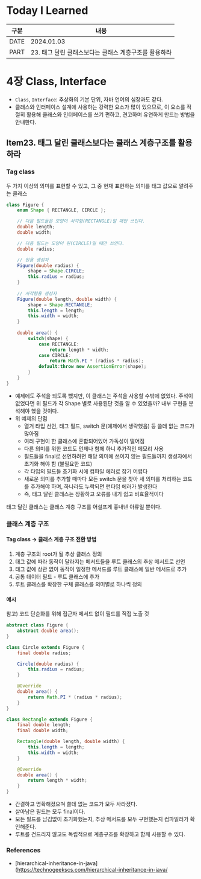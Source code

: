 # Today I Learned

| 구분 | 내용                     |
| ---- | -----------------------|
| DATE | 2024.01.03             |
| PART | 23. 태그 달린 클래스보다는 클래스 계층구조를 활용하라 |

# 4장 Class, Interface
* `Class`, `Interface`: 추상화의 기본 단위, 자바 언어의 심장과도 같다. 
* 클래스와 인터페이스 설계에 사용하는 강력한 요소가 많이 있으므로, 이 요소를 적절히 활용해 클래스와 인터페이스를 쓰기 편하고, 견고하며 유연하게 만드는 방법을 안내한다.

## Item23. 태그 달린 클래스보다는 클래스 계층구조를 활용하라

### Tag class
두 가지 이상의 의미를 표현할 수 있고, 그 중 현재 표현하는 의미를 태그 값으로 알려주는 클래스 
```java
class Figure {
	enum Shape { RECTANGLE, CIRCLE };

	// 다음 필드들은 모양이 사각형(RECTANGLE)일 때만 쓰인다. 
	double length; 
	double width; 

	// 다음 필드는 모양이 원(CIRCLE)일 때만 쓰인다. 
	double radius;

	// 원용 생성자 
	Figure(double radius) { 
		shape = Shape.CIRCLE; 
		this.radius = radius; 
	} 
	
	// 사각형용 생성자 
	Figure(double length, double width) { 
		shape = Shape.RECTANGLE; 
		this.length = length; 
		this.width = width; 
	} 
	
	double area() { 
		switch(shape) { 
			case RECTANGLE: 
				return length * width; 
			case CIRCLE: 
				return Math.PI * (radius * radius); 
			default:throw new AssertionError(shape); 
		}
	} 
}
```
* 예제에도 주석을 되도록 뺐지만, 이 클래스는 주석을 사용할 수밖에 없었다. 주석이 없었다면 위 필드가 각 Shape 별로 사용된단 것을 알 수 있었을까? 내부 구현을 분석해야 했을 것이다. 
* 위 예제의 단점
	* 열거 타입 선언, 태그 필드, switch 문(예제에서 생략했음) 등 쓸데 없는 코드가 많아짐 
	* 여러 구현이 한 클래스에 혼합되어있어 가독성이 떨어짐 
	* 다른 의미를 위한 코드도 언제나 함께 하니 추가적인 메모리 사용 
	* 필드들을 final로 선언하려면 해당 의미에 쓰이지 않는 필드들까지 생성자에서 초기화 해야 함 (불필요한 코드)
	* 각 타입의 필드들 초기화 시에 컴파일 에러로 잡기 어렵다 
	* 새로운 의미를 추가할 때마다 모든 switch 문을 찾아 새 의미를 처리하는 코드를 추가해야 하며, 하나라도 누락되면 런타임 에러가 발생한다 
	* 즉, 태그 달린 클래스는 장황하고 오류를 내기 쉽고 비효율적이다 

태그 달린 클래스는 클래스 계층 구조를 어설프게 흉내낸 아류일 뿐이다.


### 클래스 계층 구조 
#### Tag class -> 클래스 계층 구조 전환 방법
1. 계층 구조의 root가 될 추상 클래스 정의
2. 태그 값에 따라 동작이 달라지는 메서드들을 루트 클래스의 추상 메서드로 선언
3. 태그 값에 상관 없이 동작이 일정한 메서드를 루트 클래스에 일반 메서드로 추가 
4. 공통 데이터 필드 - 루트 클래스에 추가 
5. 루트 클래스를 확장한 구체 클래스를 의미별로 하나씩 정의 

#### 예시 
참고) 코드 단순화를 위해 접근자 메서드 없이 필드를 직접 노출 것 
```java
abstract class Figure {
	abstract double area();
}

class Circle extends Figure {
	final double radius;

	Circle(double radius) {
		this.radius = radius;
	}

	@Override
	double area() {
		return Math.PI * (radius * radius);
	}
}

class Rectangle extends Figure {
	final double length;
	final double width;

	Rectangle(double length, double width) {
		this.length = length;
		this.width = width;
	}

	@Override
	double area() {
		return length * width; 
	}
}
```
* 간결하고 명확해졌으며 쓸데 없는 코드가 모두 사라졌다.
* 살아남은 필드는 모두 final이다. 
* 모든 필드를 남김없이 초기화했는지, 추상 메서드를 모두 구현했는지 컴파일러가 확인해준다. 
* 루트를 건드리지 않고도 독립적으로 계층구조를 확장하고 함께 사용할 수 있다. 


### References
* [hierarchical-inheritance-in-java](https://technogeekscs.com/hierarchical-inheritance-in-java/
